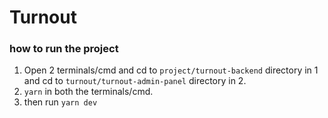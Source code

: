 # Turnout

### how to run the project

1. Open 2 terminals/cmd and cd to `project/turnout-backend` directory in 1 and cd to `turnout/turnout-admin-panel` directory in 2.
2. `yarn` in both the terminals/cmd.
3. then run `yarn dev`
